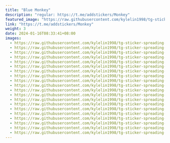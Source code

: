 ```yaml
---
title: "Blue Monkey"
description: "regular: https://t.me/addstickers/Monkey"
featured_image: "https://raw.githubusercontent.com/kylelin1998/tg-sticker-spreading-worldwide-images/main/img/c51beb18-3ca9-42bf-9d0a-c73b6450f63a.jpg"
link: "https://t.me/addstickers/Monkey"
weight: 3
date: 2024-01-16T08:33:41+08:00
images:
  - https://raw.githubusercontent.com/kylelin1998/tg-sticker-spreading-worldwide-images/main/img/c51beb18-3ca9-42bf-9d0a-c73b6450f63a.jpg
  - https://raw.githubusercontent.com/kylelin1998/tg-sticker-spreading-worldwide-images/main/img/0e276184-0c86-4241-9227-390d39f143ee.jpg
  - https://raw.githubusercontent.com/kylelin1998/tg-sticker-spreading-worldwide-images/main/img/84cc3e7f-f573-4d39-a81f-96f735227bdc.jpg
  - https://raw.githubusercontent.com/kylelin1998/tg-sticker-spreading-worldwide-images/main/img/9fdb0e4f-7651-43e6-ae6e-f5421ac304a6.jpg
  - https://raw.githubusercontent.com/kylelin1998/tg-sticker-spreading-worldwide-images/main/img/ca36aa5e-58ff-437c-b0b1-c5dde82a5f26.jpg
  - https://raw.githubusercontent.com/kylelin1998/tg-sticker-spreading-worldwide-images/main/img/8c2ca19a-6cca-4e0e-9096-d077bbeefbcd.jpg
  - https://raw.githubusercontent.com/kylelin1998/tg-sticker-spreading-worldwide-images/main/img/9d2bd992-a059-44dc-9f43-6a428f1fe0be.jpg
  - https://raw.githubusercontent.com/kylelin1998/tg-sticker-spreading-worldwide-images/main/img/4477fd37-b34b-4517-a2eb-5c012453dde1.jpg
  - https://raw.githubusercontent.com/kylelin1998/tg-sticker-spreading-worldwide-images/main/img/e70ef66e-3174-4167-82a9-7857573d603a.jpg
  - https://raw.githubusercontent.com/kylelin1998/tg-sticker-spreading-worldwide-images/main/img/32c0c2c1-8d9d-45f5-bdcc-624f02dc7e0d.jpg
  - https://raw.githubusercontent.com/kylelin1998/tg-sticker-spreading-worldwide-images/main/img/4cf065f2-a298-4aa6-8a0a-ab4d770f0ae2.jpg
  - https://raw.githubusercontent.com/kylelin1998/tg-sticker-spreading-worldwide-images/main/img/3b51965f-da76-43b9-9de7-a3ad6ab6ced7.jpg
  - https://raw.githubusercontent.com/kylelin1998/tg-sticker-spreading-worldwide-images/main/img/fbf99c88-9090-4c47-b8a8-cd5786785a0e.jpg
  - https://raw.githubusercontent.com/kylelin1998/tg-sticker-spreading-worldwide-images/main/img/d008d7e8-05d5-4179-bc56-ee5b717bf3c3.jpg
  - https://raw.githubusercontent.com/kylelin1998/tg-sticker-spreading-worldwide-images/main/img/029a798c-37b4-46df-bc38-162c4015489d.jpg
  - https://raw.githubusercontent.com/kylelin1998/tg-sticker-spreading-worldwide-images/main/img/4288f6e3-eb51-473c-8eeb-a4ba8924bf69.jpg
  - https://raw.githubusercontent.com/kylelin1998/tg-sticker-spreading-worldwide-images/main/img/f0ae9b60-2d8e-4626-90cb-7128c5543b71.jpg
  - https://raw.githubusercontent.com/kylelin1998/tg-sticker-spreading-worldwide-images/main/img/f6152f14-7cac-44b1-b185-9b78e2bf3d8f.jpg
  - https://raw.githubusercontent.com/kylelin1998/tg-sticker-spreading-worldwide-images/main/img/e9008aef-ec21-42ab-bb76-3c47b563d905.jpg
  - https://raw.githubusercontent.com/kylelin1998/tg-sticker-spreading-worldwide-images/main/img/03dd9f2f-31d1-404c-a10b-b57a1c16df6f.jpg
---
```

